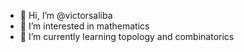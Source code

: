 - 👋 Hi, I’m @victorsaliba
- 👀 I’m interested in mathematics
- 🌱 I’m currently learning topology and combinatorics

<!---
victorsaliba/victorsaliba is a ✨ special ✨ repository because its `README.md` (this file) appears on your GitHub profile.
You can click the Preview link to take a look at your changes.
--->
